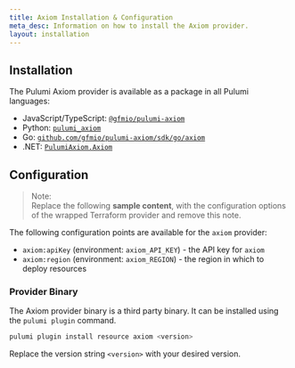 ```yaml
---
title: Axiom Installation & Configuration
meta_desc: Information on how to install the Axiom provider.
layout: installation
---
```


## Installation

The Pulumi Axiom provider is available as a package in all Pulumi languages:

* JavaScript/TypeScript: [`@gfmio/pulumi-axiom`](https://www.npmjs.com/package/@gfmio/pulumi-axiom)
* Python: [`pulumi_axiom`](https://pypi.org/project/pulumi_axiom/)
* Go: [`github.com/gfmio/pulumi-axiom/sdk/go/axiom`](https://pkg.go.dev/github.com/gfmio/pulumi-axiom/sdk/go/axiom)
* .NET: [`PulumiAxiom.Axiom`](https://www.nuget.org/packages/PulumiAxiom.Axiom)


## Configuration

> Note:  
> Replace the following **sample content**, with the configuration options
> of the wrapped Terraform provider and remove this note.

The following configuration points are available for the `axiom` provider:

- `axiom:apiKey` (environment: `axiom_API_KEY`) - the API key for `axiom`
- `axiom:region` (environment: `axiom_REGION`) - the region in which to deploy resources

### Provider Binary

The Axiom provider binary is a third party binary. It can be installed using the `pulumi plugin` command.

```bash
pulumi plugin install resource axiom <version>
```

Replace the version string `<version>` with your desired version.
